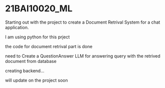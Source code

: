 # 21BAI10020_ML

Starting out with the project to create a Document Retrival System for a chat application.

I am using python for this prject

the code for document retrival part is done 

need to Create a QuestionAnswer LLM for answering query with the retrived document from database

creating backend...



will update on the project soon
